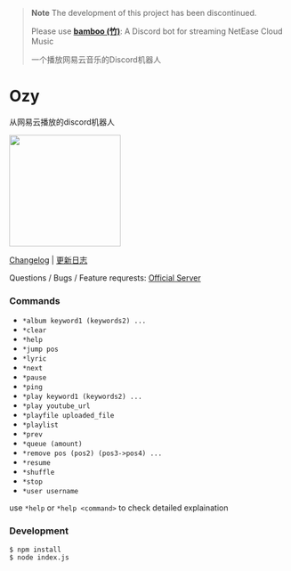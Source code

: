 > **Note**
> The development of this project has been discontinued.
>
> Please use **[bamboo (竹)](https://github.com/k27dong/bamboo)**: A Discord bot for streaming NetEase Cloud Music
>
> 一个播放网易云音乐的Discord机器人

# Ozy

从网易云播放的discord机器人

[<img src="https://dabuttonfactory.com/button.png?t=Add+to+Discord&f=Open+Sans-Bold&ts=25&tc=fff&hp=45&vp=20&c=round&bgt=unicolored&bgc=feb010&ebgc=073763" width="200">](https://discord.com/api/oauth2/authorize?client_id=807336052347371570&permissions=8&scope=bot)

[Changelog](https://github.com/k27dong/Ozy/blob/main/CHANGELOG_en.md) | [更新日志](https://github.com/k27dong/Ozy/blob/main/CHANGELOG.md)

Questions / Bugs / Feature requrests: [Official Server](https://discord.gg/p6F32GejZT)

### Commands
- `*album keyword1 (keywords2) ...`
- `*clear`
- `*help`
- `*jump pos`
- `*lyric`
- `*next`
- `*pause`
- `*ping`
- `*play keyword1 (keywords2) ...`
- `*play youtube_url`
- `*playfile uploaded_file`
- `*playlist`
- `*prev`
- `*queue (amount)`
- `*remove pos (pos2) (pos3->pos4) ...`
- `*resume`
- `*shuffle`
- `*stop`
- `*user username`

use `*help` or `*help <command>` to check detailed explaination

### Development
```
$ npm install
$ node index.js
```
